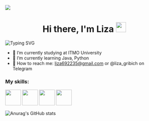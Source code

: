 ![](https://img.freepik.com/premium-photo/colorful-cloudy-sky-at-sunset-gradient-color_416511-7531.jpg?w=1380)

<h1 align="center">Hi there, I'm Liza
<img src="https://smile-emoji.ru/wp-content/uploads/site-images/discord/464cdfe6f118458c3715ab4e64299565.gif" height="32"/></h1>

<img src="https://readme-typing-svg.herokuapp.com?font=Fira+Code&pause=2500&color=F797EFF2&width=435&lines=Computer+science+student+from+Russia" alt="Typing SVG" />

- 🧠 I’m currently studying at ITMO University
- 🔮 I’m currently learning Java, Python
- 💬 How to reach me: liza692235@gmail.com or @liza_gribich on Telegram

### My skills:
<a href="https://www.oracle.com/java/"><img height="50" width="50" src="https://s1.iconbird.com/ico/0912/MetroUIDock/w512h5121347465064Java.png"></a> <a href="https://www.python.org/"><img height="50" width="50" src="https://cdn.simpleicons.org/python"></a> <a href="https://www.latex-project.org/"><img height="50" width="50" src="https://cdn.simpleicons.org/latex"></a> <a href="https://www.javascript.com/"><img height="50" width="50" src="https://cdn.simpleicons.org/javascript"></a>

![Anurag's GitHub stats](https://github-readme-stats.vercel.app/api?username=LizaGribich&show_icons=true&theme=radical)
